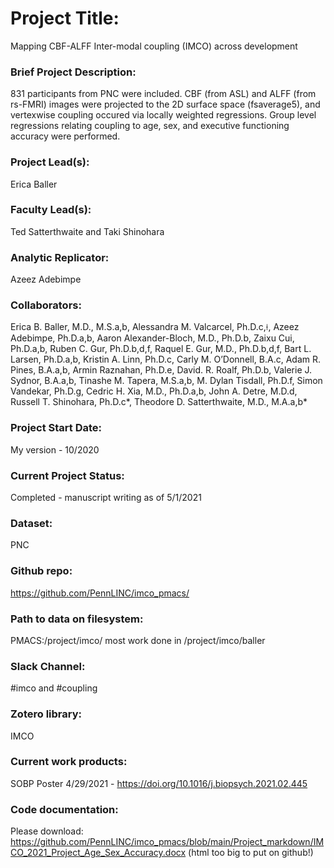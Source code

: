 # Project Title:
Mapping CBF-ALFF Inter-modal coupling (IMCO) across development

### Brief Project Description:
831 participants from PNC were included. CBF (from ASL) and ALFF (from rs-FMRI) images were projected to the 2D surface space (fsaverage5), and vertexwise coupling occured via locally weighted regressions. Group level regressions relating coupling to age, sex, and executive functioning accuracy were performed.

### Project Lead(s):
Erica Baller

### Faculty Lead(s):
Ted Satterthwaite and Taki Shinohara

### Analytic Replicator:
Azeez Adebimpe

### Collaborators:
Erica B. Baller, M.D., M.S.a,b, Alessandra M. Valcarcel, Ph.D.c,⟊, Azeez Adebimpe, Ph.D.a,b, Aaron Alexander-Bloch, M.D., Ph.D.b, Zaixu Cui, Ph.D.a,b, Ruben C. Gur, Ph.D.b,d,f, Raquel E. Gur, M.D., Ph.D.b,d,f, Bart L. Larsen, Ph.D.a,b, Kristin A. Linn, Ph.D.c, Carly M. O’Donnell, B.A.c, Adam R. Pines, B.A.a,b, Armin Raznahan, Ph.D.e, David. R. Roalf, Ph.D.b, Valerie J. Sydnor, B.A.a,b, Tinashe M. Tapera, M.S.a,b, M. Dylan Tisdall, Ph.D.f, Simon Vandekar, Ph.D.g, Cedric H. Xia, M.D., Ph.D.a,b, John A. Detre, M.D.d, Russell T. Shinohara, Ph.D.c*, Theodore D. Satterthwaite, M.D., M.A.a,b*


### Project Start Date:
My version - 10/2020

### Current Project Status:
Completed - manuscript writing as of 5/1/2021

### Dataset:
PNC

### Github repo:
https://github.com/PennLINC/imco_pmacs/

### Path to data on filesystem:
PMACS:/project/imco/
most work done in /project/imco/baller

### Slack Channel:
#imco and #coupling

### Zotero library:
IMCO

### Current work products:
SOBP Poster 4/29/2021 - https://doi.org/10.1016/j.biopsych.2021.02.445

### Code documentation:
Please download: https://github.com/PennLINC/imco_pmacs/blob/main/Project_markdown/IMCO_2021_Project_Age_Sex_Accuracy.docx (html too big to put on github!)
